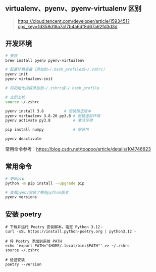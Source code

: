 ## virtualenv、pyenv、pyenv-virtualenv 区别

> https://cloud.tencent.com/developer/article/1593451?cps_key=1d358d18a7a17b4a6df8d67a62fd3d3d

## 开发环境

```sh
# 安装
brew install pyenv pyenv-virtualenv

# 配置环境变量（添加到~/.bash_profile或~/.zshrc）
pyenv init
pyenv virtualenv-init

# 将初始化内容添加到~/.zshrc或~/.bash_profile

# 立即上校
source ~/.zshrc
```

```sh
pyenv install 3.8         # 安装指定版本
pyenv virtualenv 3.8.20 py3.8 # 创建虚拟环境
pyenv activate py3.8          # 激活环境

pip install numpy             # 安装包

pyenv deactivate
```

常用命令参考：https://blog.csdn.net/toopoo/article/details/104746623

## 常用命令

```sh
# 更新pip
python -m pip install --upgrade pip

# 查看pyenv安装了哪些python版本
pyenv versions
```

## 安装 poetry

```shell
# 下载并运行 Poetry 安装脚本，指定 Python 3.12：
curl -sSL https://install.python-poetry.org | python3.12 -

# 将 Poetry 添加到系统 PATH
echo 'export PATH="$HOME/.local/bin:$PATH"' >> ~/.zshrc
source ~/.zshrc

# 验证安装
poetry --version
```
